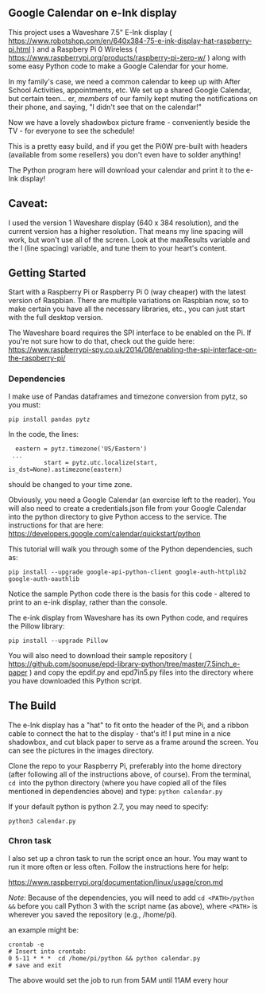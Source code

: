 ## Google Calendar on e-Ink display
This project uses a Waveshare 7.5" E-Ink display ( https://www.robotshop.com/en/640x384-75-e-ink-display-hat-raspberry-pi.html ) and a Raspbery Pi 0 Wireless ( https://www.raspberrypi.org/products/raspberry-pi-zero-w/ ) along with some easy Python code to make a Google Calendar for your home.

In my family's case, we need a common calendar to keep up with After School Activities, appointments, etc. We set up a shared Google Calendar, but certain teen... er, *members* of our family kept muting the notifications on their phone, and saying, "I didn't see that on the calendar!"

Now we have a lovely shadowbox picture frame - conveniently beside the TV - for everyone to see the schedule!

This is a pretty easy build, and if you get the Pi0W pre-built with headers (available from some resellers) you don't even have to solder anything!

The Python program here will download your calendar and print it to the e-Ink display!

## Caveat:
I used the version 1 Waveshare display (640 x 384 resolution), and the current version has a higher resolution. That means my line spacing will work, but won't use all of the screen. Look at the maxResults variable and the l (line spacing) variable, and tune them to your heart's content.

## Getting Started 
Start with a Raspberry Pi or Raspberry Pi 0 (way cheaper) with the latest version of Raspbian. There are multiple variations on Raspbian now, so to make certain you have all the necessary libraries, etc., you can just start with the full desktop version.

The Waveshare board requires the SPI interface to be enabled on the Pi. If you're not sure how to do that, check out the guide here: https://www.raspberrypi-spy.co.uk/2014/08/enabling-the-spi-interface-on-the-raspberry-pi/

### Dependencies
I make use of Pandas dataframes and timezone conversion from pytz, so you must:
```
pip install pandas pytz
```
In the code, the lines:
```
  eastern = pytz.timezone('US/Eastern')
 ...
          start = pytz.utc.localize(start, is_dst=None).astimezone(eastern)
```
should be changed to your time zone.

Obviously, you need a Google Calendar (an exercise left to the reader). You will also need to create a credentials.json file from your Google Calendar into the python directory to give Python access to the service. The instructions for that are here:
https://developers.google.com/calendar/quickstart/python

This tutorial will walk you through some of the Python dependencies, such as:
```
pip install --upgrade google-api-python-client google-auth-httplib2 google-auth-oauthlib
```

Notice the sample Python code there is the basis for this code - altered to print to an e-ink display, rather than the console.

The e-ink display from Waveshare has its own Python code, and requires the Pillow library:
```
pip install --upgrade Pillow
```
You will also need to download their sample repository ( https://github.com/soonuse/epd-library-python/tree/master/7.5inch_e-paper ) and copy the epdif.py and epd7in5.py files into the directory where you have downloaded this Python script.

## The Build
The e-Ink display has a "hat" to fit onto the header of the Pi, and a ribbon cable to connect the hat to the display - that's it! I put mine in a nice shadowbox, and cut black paper to serve as a frame around the screen. You can see the pictures in the images directory.

Clone the repo to your Raspberry Pi, preferably into the home directory (after following all of the instructions above, of course). From the terminal, `cd `into the python directory (where you have copied all of the files mentioned in dependencies above) and 
type:
`python calendar.py`

If your default python is python 2.7, you may need to specify:

`python3 calendar.py`

### Chron task
I also set up a chron task to run the script once an hour. You may want to run it more often or less often. Follow the instructions here for help:
 
https://www.raspberrypi.org/documentation/linux/usage/cron.md

*Note*: Because of the dependencies, you will need to add `cd <PATH>/python &&` before you call Python 3 with the script name (as above), where `<PATH>` is wherever you saved the repository (e.g., /home/pi).

an example might be:
```
crontab -e
# Insert into crontab:
0 5-11 * * *  cd /home/pi/python && python calendar.py
# save and exit
```
The above would set the job to run from 5AM until 11AM every hour

